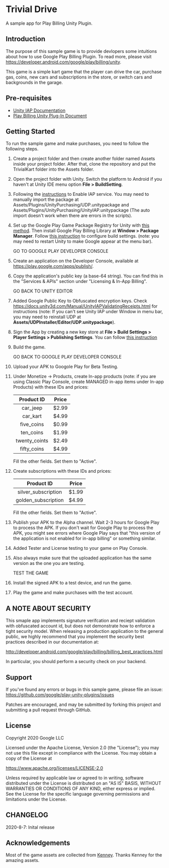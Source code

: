 # Trivial Drive

A sample app for Play Billing Unity Plugin.

## Introduction

The purpose of this sample game is to provide devlopers some intuitions about how to use Google Play Billing Plugin.
To read more, please visit https://developer.android.com/google/play/billing/unity.

This game is a simple kart game that the player can drive the car, purchase gas, coins, new cars and subscriptions in the store, or switch cars and backgrounds in the garage.

## Pre-requisites

- [Unity IAP Documentation](https://docs.unity3d.com/Manual/UnityIAP.html)
- [Play Billing Unity Plug-In Document](https://developer.android.com/google/play/billing/unity)

## Getting Started
To run the sample game and make purchases, you need to follow the following steps.

1. Create a project folder and then create another folder named Assets inside your project folder. 
  After that, clone the repository and put the TrivialKart folder into the Assets folder. 
2. Open the project folder with Unity. Switch the platform to Android if you haven't at Unity IDE menu option **File > BuildSetting**.
3. Following the [instructions](https://docs.unity3d.com/Manual/UnityIAPSettingUp.html) to Enable IAP service. 
You may need to manually import the package at Assets/Plugins/UnityPurchasing/UDP.unitypackage and Assets/Plugins/UnityPurchasing/UnityIAP.unitypackage
(The auto import doesn't work when there are errors in the scripts).
4. Set up the Google Play Game Package Registry for Unity with [this method](https://developer.android.com/games/develop/build-in-unity#option_2_manually_edit_manifestjson).
    Then install Google Play Billing Library at **Window > Package Manager**. Follow [this instruction](https://developer.android.com/google/play/billing/unity#plugin-build-settings) to configure build settings.
    (note: you may need to restart Unity to make Google appear at the menu bar).

   GO TO GOOGLE PLAY DEVELOPER CONSOLE
5. Create an application on the Developer Console, available at https://play.google.com/apps/publish/.
6. Copy the application's public key (a base-64 string). You can find this in the "Services & APIs" section under "Licensing & In-App Billing".

    GO BACK TO UNITY EDITOR
7. Added Google Public Key to Obfuscated encryption keys. Check https://docs.unity3d.com/Manual/UnityIAPValidatingReceipts.html for instructions
(note: If you can't see Unity IAP under Window in menu bar, you may need to reinstall UDP at **Assets/UDPInstaller/Editor/UDP.unitypackage**).
8. Sign the App by creating a new key store at **File > Build Settings > Player Settings > Publishing Settings**. You can follow [this instruction](https://answers.unity.com/questions/326812/signing-android-application.html)
9. Build the game.

    GO BACK TO GOOGLE PLAY DEVELOPER CONSOLE
10. Upload your APK to Googole Play for Beta Testing. 

11. Under Monetize -> Products, create In-app products (note: if you are using Classic Play Console, create MANAGED in-app items under In-app Products) with these IDs and prices:
     
      | Product ID   |  Price|
      | :---:        | :---: |
      | car_jeep     | $2.99 |
      | car_kart     | $4.99 |
      | five_coins   | $0.99 |
      | ten_coins    | $1.99 |
      |twenty_coints | $2.49 |
      |fifty_coins   | $4.99 |

     Fill the other fields. Set them to "Active".

12. Create subscriptions with these IDs and prices: 

     | Product ID   |  Price|
     | :---:        | :---: |
     | silver_subscription   | $1.99 |
     | golden_subscription    | $4.99 |

    Fill the other fields. Set them to "Active".

13. Publish your APK to the Alpha channel. Wait 2-3 hours for Google Play to process the APK. If you don't wait for Google Play to process the APK, you might see errors where Google Play says that "this version of the application is not enabled for in-app billing" or something similar.

14. Added Tester and License testing to your game on Play Console.

15. Also always make sure that the uploaded application has the same version as the one you are testing.

    TEST THE GAME

16. Install the signed APK to a test device, and run the game.

17. Play the game and make purchases with the test account.


## A NOTE ABOUT SECURITY

This smaple app implements signature verifcation and reciept validation with obfuscated account id,
but does not demonstrate how to enforce a tight security model. When releasing a production application to the general public, we highly recommend that you implement the security best practices described in our documentation at:

http://developer.android.com/google/play/billing/billing_best_practices.html

In particular, you should perform a security check on your backend.

## Support
If you've found any errors or bugs in this sample game, please file an issue: https://github.com/google/play-unity-plugins/issues

Patches are encouraged, and may be submitted by forking this project and submitting a pull request through GitHub.

## License
Copyright 2020 Google LLC

Licensed under the Apache License, Version 2.0 (the "License");
you may not use this file except in compliance with the License.
You may obtain a copy of the License at

https://www.apache.org/licenses/LICENSE-2.0

Unless required by applicable law or agreed to in writing, software
distributed under the License is distributed on an "AS IS" BASIS,
WITHOUT WARRANTIES OR CONDITIONS OF ANY KIND, either express or implied.
See the License for the specific language governing permissions and
limitations under the License.

## CHANGELOG
2020-8-7: Inital release

## Acknowledgements
Most of the game assets are collected from [Kenney](https://www.kenney.nl/). Thanks Kenney for the amazing assets.
